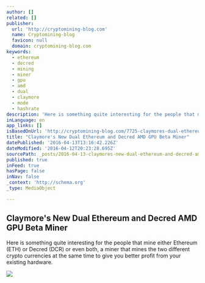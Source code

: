```yaml
---
author: []
related: []
publisher:
  url: 'http://cryptomining-blog.com'
  name: Cryptomining-blog
  favicon: null
  domain: cryptomining-blog.com
keywords:
  - ethereum
  - decred
  - mining
  - miner
  - gpu
  - amd
  - dual
  - claymore
  - mode
  - hashrate
description: 'Here is something quite interesting for the people that mine either Ethereum (ETH) or Decred (DCR) or even both, a miner that mines the two different crypto currencies at the same time to give you better profit from your existing hardware.'
inLanguage: en
app_links: []
isBasedOnUrl: 'http://cryptomining-blog.com/7725-claymores-dual-ethereum-and-decred-amd-gpu-miner/'
title: "Claymore's New Dual Ethereum and Decred AMD GPU Beta Miner"
datePublished: '2016-04-13T13:16:42.226Z'
dateModified: '2016-04-12T20:23:28.695Z'
sourcePath: _posts/2016-04-13-claymores-new-dual-ethereum-and-decred-amd-gpu-beta-miner.md
published: true
inFeed: true
hasPage: false
inNav: false
_context: 'http://schema.org'
_type: MediaObject

---
```

<article style=""><h1>Claymore's New Dual Ethereum and Decred AMD GPU Beta Miner</h1><p>Here is something quite interesting for the people that mine either Ethereum (ETH) or Decred (DCR) or even both, a miner that mines the two different crypto currencies at the same time to give you better profit from your existing hardware.</p><img src="http://cryptomining-blog.com/wp-content/uploads/2016/04/claymore-dual-ethereum-decred-miner-580x293.jpg" /></article>